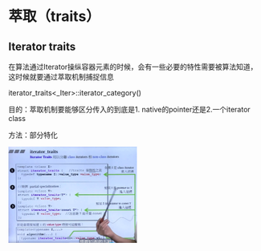 # 萃取（traits）

## Iterator traits

在算法通过Iterator操纵容器元素的时候，会有一些必要的特性需要被算法知道，这时候就要通过萃取机制捕捉信息

iterator_traits<_Iter>::iterator_category()

目的：萃取机制要能够区分传入的到底是1. native的pointer还是2.一个iterator class

方法：部分特化

<img src="./assets/image-20241116171111517.png" alt="image-20241116171111517" style="zoom: 25%;" />
